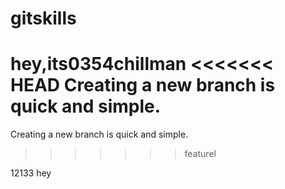 # gitskills
hey,its0354chillman
<<<<<<< HEAD
Creating a new branch is quick and simple.
=======
Creating a new branch is quick and simple.
>>>>>>> featurel

12133
hey
